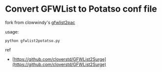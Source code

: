
# Convert GFWList to Potatso conf file

fork from clowwindy's [gfwlist2pac](https://github.com/clowwindy/gfwlist2pac)

usage:


```
python gfwlist2potatso.py
```


ref

* [https://github.com/cloverstd/GFWList2Surge](https://github.com/cloverstd/GFWList2Surge)

